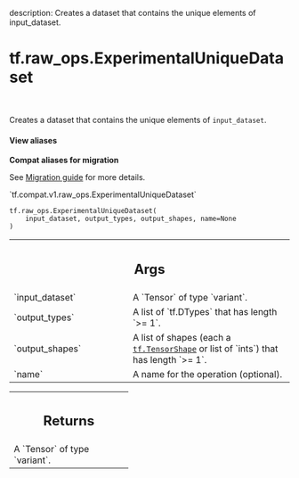 description: Creates a dataset that contains the unique elements of input_dataset.

<div itemscope itemtype="http://developers.google.com/ReferenceObject">
<meta itemprop="name" content="tf.raw_ops.ExperimentalUniqueDataset" />
<meta itemprop="path" content="Stable" />
</div>

# tf.raw_ops.ExperimentalUniqueDataset

<!-- Insert buttons and diff -->

<table class="tfo-notebook-buttons tfo-api nocontent" align="left">

</table>



Creates a dataset that contains the unique elements of `input_dataset`.

<section class="expandable">
  <h4 class="showalways">View aliases</h4>
  <p>
<b>Compat aliases for migration</b>
<p>See
<a href="https://www.tensorflow.org/guide/migrate">Migration guide</a> for
more details.</p>
<p>`tf.compat.v1.raw_ops.ExperimentalUniqueDataset`</p>
</p>
</section>

<pre class="devsite-click-to-copy prettyprint lang-py tfo-signature-link">
<code>tf.raw_ops.ExperimentalUniqueDataset(
    input_dataset, output_types, output_shapes, name=None
)
</code></pre>



<!-- Placeholder for "Used in" -->


<!-- Tabular view -->
 <table class="responsive fixed orange">
<colgroup><col width="214px"><col></colgroup>
<tr><th colspan="2"><h2 class="add-link">Args</h2></th></tr>

<tr>
<td>
`input_dataset`
</td>
<td>
A `Tensor` of type `variant`.
</td>
</tr><tr>
<td>
`output_types`
</td>
<td>
A list of `tf.DTypes` that has length `>= 1`.
</td>
</tr><tr>
<td>
`output_shapes`
</td>
<td>
A list of shapes (each a <a href="../../tf/TensorShape.md"><code>tf.TensorShape</code></a> or list of `ints`) that has length `>= 1`.
</td>
</tr><tr>
<td>
`name`
</td>
<td>
A name for the operation (optional).
</td>
</tr>
</table>



<!-- Tabular view -->
 <table class="responsive fixed orange">
<colgroup><col width="214px"><col></colgroup>
<tr><th colspan="2"><h2 class="add-link">Returns</h2></th></tr>
<tr class="alt">
<td colspan="2">
A `Tensor` of type `variant`.
</td>
</tr>

</table>

